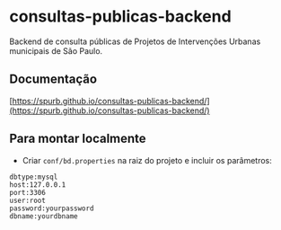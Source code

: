 # consultas-publicas-backend
Backend de consulta públicas de Projetos de Intervenções Urbanas municipais de São Paulo.

## Documentação
[https://spurb.github.io/consultas-publicas-backend/](https://spurb.github.io/consultas-publicas-backend/)

## Para montar localmente
* Criar `conf/bd.properties` na raiz do projeto e incluir os parâmetros:
```
dbtype:mysql
host:127.0.0.1
port:3306
user:root
password:yourpassword
dbname:yourdbname
```
